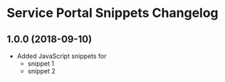 # Service Portal Snippets Changelog

<a name="1.0.0"></a>

## 1.0.0 (2018-09-10)

- Added JavaScript snippets for
  - snippet 1
  - snippet 2